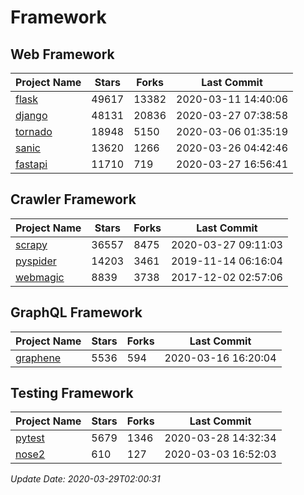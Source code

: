 # Framework

## Web Framework

| Project Name | Stars | Forks | Last Commit |
| ------------ | ----- | ----- | ----------- |
| [flask](https://github.com/pallets/flask) | 49617 | 13382 | 2020-03-11 14:40:06 |
| [django](https://github.com/django/django) | 48131 | 20836 | 2020-03-27 07:38:58 |
| [tornado](https://github.com/tornadoweb/tornado) | 18948 | 5150 | 2020-03-06 01:35:19 |
| [sanic](https://github.com/huge-success/sanic) | 13620 | 1266 | 2020-03-26 04:42:46 |
| [fastapi](https://github.com/tiangolo/fastapi) | 11710 | 719 | 2020-03-27 16:56:41 |

## Crawler Framework

| Project Name | Stars | Forks | Last Commit |
| ------------ | ----- | ----- | ----------- |
| [scrapy](https://github.com/scrapy/scrapy) | 36557 | 8475 | 2020-03-27 09:11:03 |
| [pyspider](https://github.com/binux/pyspider) | 14203 | 3461 | 2019-11-14 06:16:04 |
| [webmagic](https://github.com/code4craft/webmagic) | 8839 | 3738 | 2017-12-02 02:57:06 |

## GraphQL Framework

| Project Name | Stars | Forks | Last Commit |
| ------------ | ----- | ----- | ----------- |
| [graphene](https://github.com/graphql-python/graphene) | 5536 | 594 | 2020-03-16 16:20:04 |

## Testing Framework

| Project Name | Stars | Forks | Last Commit |
| ------------ | ----- | ----- | ----------- |
| [pytest](https://github.com/pytest-dev/pytest) | 5679 | 1346 | 2020-03-28 14:32:34 |
| [nose2](https://github.com/nose-devs/nose2) | 610 | 127 | 2020-03-03 16:52:03 |

*Update Date: 2020-03-29T02:00:31*